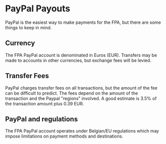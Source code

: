# PayPal Payouts

PayPal is the easiest way to make payments for the FPA, but there are some things
to keep in mind.

## Currency
The FPA PayPal account is denominated in Euros (EUR).  Transfers may be made to
accounts in other currencies, but exchange fees will be levied.

## Transfer Fees
PayPal charges transfer fees on all transactions, but the amount of the fee can
be difficult to predict.  The fees depend on the amount of the transaction and the
Paypal "regions" involved.  A good estimate is 3.5% of the transaction amount plus
0.39 EUR.


## PayPal and regulations
The FPA PayPal account operates under Belgian/EU regulations which may impose limitations
on payment methods and destinations.


